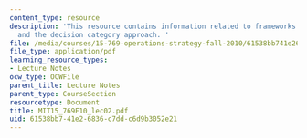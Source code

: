 ```yaml
---
content_type: resource
description: 'This resource contains information related to frameworks for strategy
  and the decision category approach. '
file: /media/courses/15-769-operations-strategy-fall-2010/61538bb741e26836c7ddc6d9b3052e21_MIT15_769F10_lec02.pdf
file_type: application/pdf
learning_resource_types:
- Lecture Notes
ocw_type: OCWFile
parent_title: Lecture Notes
parent_type: CourseSection
resourcetype: Document
title: MIT15_769F10_lec02.pdf
uid: 61538bb7-41e2-6836-c7dd-c6d9b3052e21
---
```

